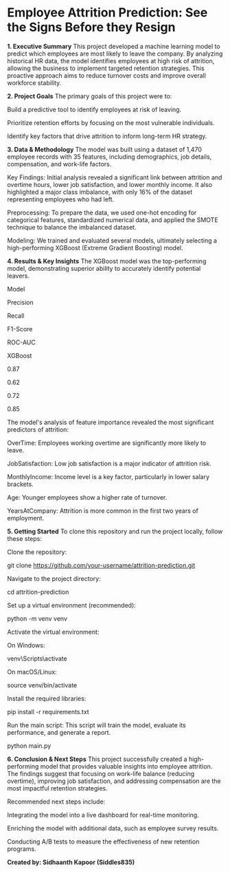 # Employee Attrition Prediction: See the Signs Before they Resign

**1. Executive Summary**
This project developed a machine learning model to predict which employees are most likely to leave the company. By analyzing historical HR data, the model identifies employees at high risk of attrition, allowing the business to implement targeted retention strategies. This proactive approach aims to reduce turnover costs and improve overall workforce stability.

**2. Project Goals**
The primary goals of this project were to:

Build a predictive tool to identify employees at risk of leaving.

Prioritize retention efforts by focusing on the most vulnerable individuals.

Identify key factors that drive attrition to inform long-term HR strategy.

**3. Data & Methodology**
The model was built using a dataset of 1,470 employee records with 35 features, including demographics, job details, compensation, and work-life factors.

Key Findings: Initial analysis revealed a significant link between attrition and overtime hours, lower job satisfaction, and lower monthly income. It also highlighted a major class imbalance, with only 16% of the dataset representing employees who had left.

Preprocessing: To prepare the data, we used one-hot encoding for categorical features, standardized numerical data, and applied the SMOTE technique to balance the imbalanced dataset.

Modeling: We trained and evaluated several models, ultimately selecting a high-performing XGBoost (Extreme Gradient Boosting) model.

**4. Results & Key Insights**
The XGBoost model was the top-performing model, demonstrating superior ability to accurately identify potential leavers.

Model

Precision

Recall

F1-Score

ROC-AUC

XGBoost

0.87

0.62

0.72

0.85

The model's analysis of feature importance revealed the most significant predictors of attrition:

OverTime: Employees working overtime are significantly more likely to leave.

JobSatisfaction: Low job satisfaction is a major indicator of attrition risk.

MonthlyIncome: Income level is a key factor, particularly in lower salary brackets.

Age: Younger employees show a higher rate of turnover.

YearsAtCompany: Attrition is more common in the first two years of employment.

**5. Getting Started**
To clone this repository and run the project locally, follow these steps:

Clone the repository:

git clone https://github.com/your-username/attrition-prediction.git

Navigate to the project directory:

cd attrition-prediction

Set up a virtual environment (recommended):

python -m venv venv

Activate the virtual environment:

On Windows:

venv\Scripts\activate

On macOS/Linux:

source venv/bin/activate

Install the required libraries:

pip install -r requirements.txt

Run the main script: This script will train the model, evaluate its performance, and generate a report.

python main.py

**6. Conclusion & Next Steps**
This project successfully created a high-performing model that provides valuable insights into employee attrition. The findings suggest that focusing on work-life balance (reducing overtime), improving job satisfaction, and addressing compensation are the most impactful retention strategies.

Recommended next steps include:

Integrating the model into a live dashboard for real-time monitoring.

Enriching the model with additional data, such as employee survey results.

Conducting A/B tests to measure the effectiveness of new retention programs.

**Created by: Sidhaanth Kapoor (Siddles835)**

